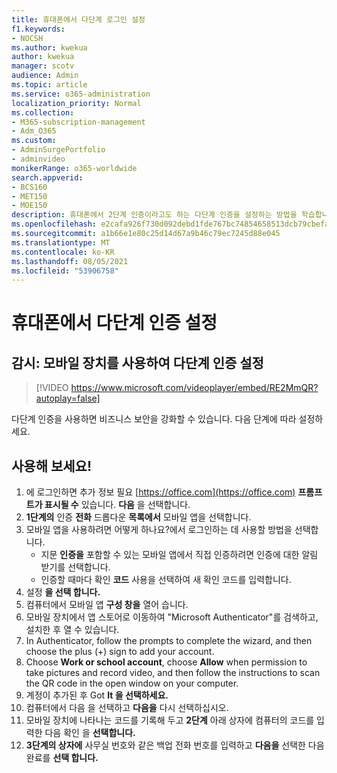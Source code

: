 ```yaml
---
title: 휴대폰에서 다단계 로그인 설정
f1.keywords:
- NOCSH
ms.author: kwekua
author: kwekua
manager: scotv
audience: Admin
ms.topic: article
ms.service: o365-administration
localization_priority: Normal
ms.collection:
- M365-subscription-management
- Adm_O365
ms.custom:
- AdminSurgePortfolio
- adminvideo
monikerRange: o365-worldwide
search.appverid:
- BCS160
- MET150
- MOE150
description: 휴대폰에서 2단계 인증이라고도 하는 다단계 인증을 설정하는 방법을 학습합니다.
ms.openlocfilehash: e2cafa926f730d092debd1fde767bc74854658513dcb79cbefa64f13a5a39446
ms.sourcegitcommit: a1b66e1e80c25d14d67a9b46c79ec7245d88e045
ms.translationtype: MT
ms.contentlocale: ko-KR
ms.lasthandoff: 08/05/2021
ms.locfileid: "53906758"
---
```

# <a name="set-up-multifactor-authentication-on-your-phone"></a>휴대폰에서 다단계 인증 설정

## <a name="watch-set-up-multifactor-authentication-with-a-mobile-device"></a>감시: 모바일 장치를 사용하여 다단계 인증 설정

> [!VIDEO https://www.microsoft.com/videoplayer/embed/RE2MmQR?autoplay=false]

다단계 인증을 사용하면 비즈니스 보안을 강화할 수 있습니다. 다음 단계에 따라 설정하세요.

## <a name="try-it"></a>사용해 보세요!

1. 에 로그인하면 추가 정보 필요 [https://office.com](https://office.com) **프롬프트가 표시될 수** 있습니다. **다음** 을 선택합니다.
1. **1단계의** 인증 **전화** 드롭다운 **목록에서** 모바일 앱을 선택합니다.
1. 모바일 앱을 사용하려면 어떻게 하나요?에서 로그인하는 데 사용할 방법을 선택합니다.
    - 지문 **인증을** 포함할 수 있는 모바일 앱에서 직접 인증하려면 인증에 대한 알림 받기를 선택합니다.
    - 인증할 때마다 확인 **코드** 사용을 선택하여 새 확인 코드를 입력합니다.
1. 설정 **을 선택 합니다.**
1. 컴퓨터에서 모바일 앱 **구성 창을** 열어 습니다.
1. 모바일 장치에서 앱 스토어로 이동하여 "Microsoft Authenticator"를 검색하고, 설치한 후 열 수 있습니다.
1. In Authenticator, follow the prompts to complete the wizard, and then choose the plus (+) sign to add your account.
1. Choose **Work or school account**, choose **Allow** when permission to take pictures and record video, and then follow the instructions to scan the QR code in the open window on your computer.
1. 계정이 추가된 후 Got **It 을 선택하세요.**
1. 컴퓨터에서 다음 을 선택하고 **다음을** 다시 선택하십시오. 
1. 모바일 장치에 나타나는 코드를 기록해 두고 **2단계** 아래 상자에 컴퓨터의 코드를 입력한 다음 확인 을 **선택합니다.**
1. **3단계의 상자에** 사무실 번호와 같은 백업 전화 번호를 입력하고 **다음을** 선택한 다음 완료를 **선택 합니다.**